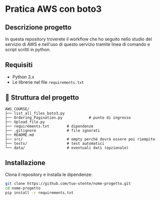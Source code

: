 # Pratica AWS con boto3 

## Descrizione progetto
In questa repository troverete il workflow che ho seguito nello studio del servizio di AWS e nell'uso di questo servizio tramite linea di comando e script scritti in python. 


## Requisiti

- Python 3.x
- Le librerie nel file `requirements.txt`

## 📁 Struttura del progetto

```arduino
AWS_COURSE/
├── list_all_files_boto3.py 
├── Ordering_Pagination.py            # punto di ingresso
├── Upload_file.py 
├── requirements.txt        # dipendenze
├── .gitignore              # file ignorati
├── README.md
├── src/                    # empty perchè dovrà essere poi riempito
├── tests/                  # test automatici
└── data/                   # eventuali dati (opzionale)

```

## Installazione

Clona il repository e installa le dipendenze:

```bash
git clone https://github.com/tuo-utente/nome-progetto.git
cd nome-progetto
pip install -r requirements.txt